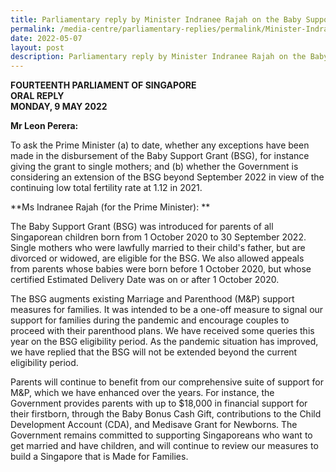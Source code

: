 ```yaml
---
title: Parliamentary reply by Minister Indranee Rajah on the Baby Support Grant
permalink: /media-centre/parliamentary-replies/permalink/Minister-Indranee-Rajah-on-the-Baby-Support-Grant
date: 2022-05-07
layout: post
description: Parliamentary reply by Minister Indranee Rajah on the Baby Support Grant
---
```

**FOURTEENTH PARLIAMENT OF SINGAPORE**  
**ORAL REPLY**  
**MONDAY, 9 MAY 2022**

**Mr Leon Perera:**
 
To ask the Prime Minister (a) to date, whether any exceptions have been made in the disbursement of the Baby Support Grant (BSG), for instance giving the grant to single mothers; and (b) whether the Government is considering an extension of the BSG beyond September 2022 in view of the continuing low total fertility rate at 1.12 in 2021.

**Ms Indranee Rajah (for the Prime Minister): **

The Baby Support Grant (BSG) was introduced for parents of all Singaporean children born from 1 October 2020 to 30 September 2022. Single mothers who were lawfully married to their child's father, but are divorced or widowed, are eligible for the BSG. We also allowed appeals from parents whose babies were born before 1 October 2020, but whose certified Estimated Delivery Date was on or after 1 October 2020. 

The BSG augments existing Marriage and Parenthood (M&P) support measures for families. It was intended to be a one-off measure to signal our support for families during the pandemic and encourage couples to proceed with their parenthood plans. We have received some queries this year on the BSG eligibility period. As the pandemic situation has improved, we have replied that the BSG will not be extended beyond the current eligibility period. 

Parents will continue to benefit from our comprehensive suite of support for M&P, which we have enhanced over the years. For instance, the Government provides parents with up to $18,000 in financial support for their firstborn, through the Baby Bonus Cash Gift, contributions to the Child Development Account (CDA), and Medisave Grant for Newborns. The Government remains committed to supporting Singaporeans who want to get married and have children, and will continue to review our measures to build a Singapore that is Made for Families.